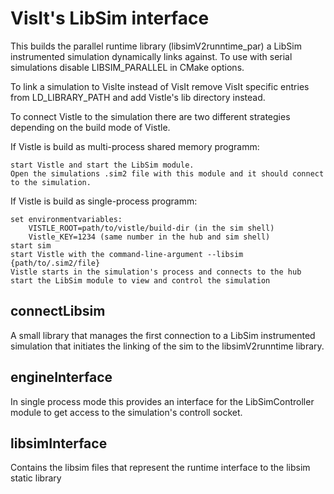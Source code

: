 VisIt's LibSim interface
=====================================================
This builds the parallel runtime library (libsimV2runntime_par) a LibSim instrumented simulation dynamically links against.
To use with serial simulations disable LIBSIM_PARALLEL in CMake options.

To link a simulation to Vislte instead of VisIt remove VisIt specific entries from LD_LIBRARY_PATH and add Vistle's lib directory instead.

To connect Vistle to the simulation there are two different strategies depending on the build mode of Vistle.

If Vistle is build as multi-process shared memory programm:

	start Vistle and start the LibSim module. 
	Open the simulations .sim2 file with this module and it should connect to the simulation.
	
If Vistle is build as single-process programm:

	set environmentvariables:
		VISTLE_ROOT=path/to/vistle/build-dir (in the sim shell)
		Vistle_KEY=1234 (same number in the hub and sim shell)
	start sim
	start Vistle with the command-line-argument --libsim {path/to/.sim2/file} 
	Vistle starts in the simulation's process and connects to the hub
	start the LibSim module to view and control the simulation
	
connectLibsim
-------------
A small library that manages the first connection to a LibSim instrumented simulation that initiates the linking of the sim to the libsimV2runntime library.

engineInterface
---------------
In single process mode this provides an interface for the LibSimController module to get access to the simulation's controll socket.  

libsimInterface
---------------
Contains the libsim files that represent the runtime interface to the libsim static library